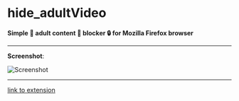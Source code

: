 # hide_adultVideo

**Simple :hammer: adult content :movie_camera: blocker :lock: for Mozilla Firefox browser**

---

**Screenshot**:

![Screenshot](https://addons.mozilla.org/user-media/previews/thumbs/307/307880.jpg?modified=1730343848)

---

[link to extension](https://addons.mozilla.org/ru/firefox/addon/hideadultvideo/)
